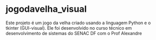 # jogodavelha_visual
Este projeto é um jogo da velha criado usando a linguagem Python e o tkinter (GUI-visual). Ele foi desenvolvido no curso técnico em desenvolvimento de sistemas do SENAC DF com o Prof Alexandre 

